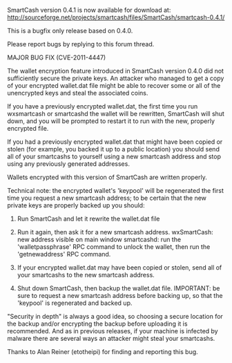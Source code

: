 SmartCash version 0.4.1 is now available for download at:
http://sourceforge.net/projects/smartcash/files/SmartCash/smartcash-0.4.1/

This is a bugfix only release based on 0.4.0.

Please report bugs by replying to this forum thread.

MAJOR BUG FIX  (CVE-2011-4447)

The wallet encryption feature introduced in SmartCash version 0.4.0 did not sufficiently secure the private keys. An attacker who
managed to get a copy of your encrypted wallet.dat file might be able to recover some or all of the unencrypted keys and steal the
associated coins.

If you have a previously encrypted wallet.dat, the first time you run wxsmartcash or smartcashd the wallet will be rewritten, SmartCash will
shut down, and you will be prompted to restart it to run with the new, properly encrypted file.

If you had a previously encrypted wallet.dat that might have been copied or stolen (for example, you backed it up to a public
location) you should send all of your smartcashs to yourself using a new smartcash address and stop using any previously generated addresses.

Wallets encrypted with this version of SmartCash are written properly.

Technical note: the encrypted wallet's 'keypool' will be regenerated the first time you request a new smartcash address; to be certain that the
new private keys are properly backed up you should:

1. Run SmartCash and let it rewrite the wallet.dat file

2. Run it again, then ask it for a new smartcash address.
wxSmartCash: new address visible on main window
smartcashd: run the 'walletpassphrase' RPC command to unlock the wallet,  then run the 'getnewaddress' RPC command.

3. If your encrypted wallet.dat may have been copied or stolen, send all of your smartcashs to the new smartcash address.

4. Shut down SmartCash, then backup the wallet.dat file.
IMPORTANT: be sure to request a new smartcash address before backing up, so that the 'keypool' is regenerated and backed up.

"Security in depth" is always a good idea, so choosing a secure location for the backup and/or encrypting the backup before uploading it is recommended. And as in previous releases, if your machine is infected by malware there are several ways an attacker might steal your smartcashs.

Thanks to Alan Reiner (etotheipi) for finding and reporting this bug.
